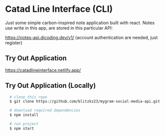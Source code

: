 # Catad Line Interface (CLI)

Just some simple carbon-inspired note application built with react.  Notes use write in this app, are stored in this particular API: 

https://notes-api.dicoding.dev/v1/ (account authentication are needed, just register)

## Try Out Application

https://catadlineinterface.netlify.app/


## Try Out Application (Locally)

```bash
  # clone this repo
  $ git clone https://github.com/blitzkz23/mygram-social-media-api.git

  # download required dependencies
  $ npm install

  # run project
  $ npm start
```
